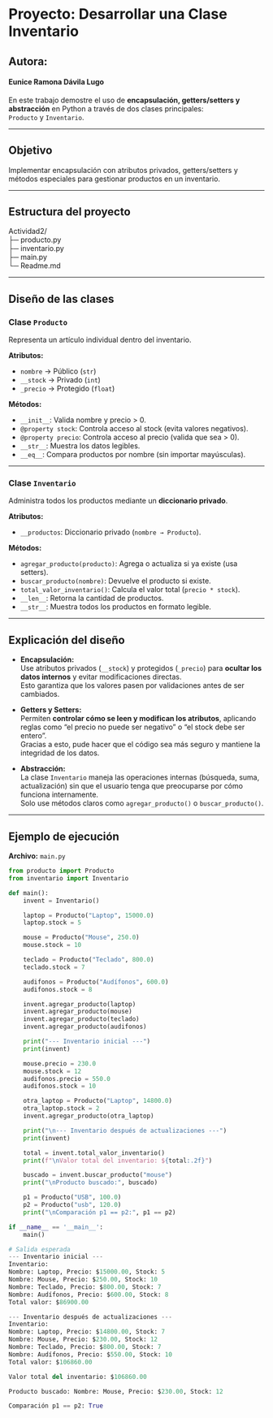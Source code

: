 # Proyecto: Desarrollar una Clase Inventario

## Autora:
#### Eunice Ramona Dávila Lugo

En este trabajo demostre el uso de **encapsulación, getters/setters y abstracción** en Python a través de dos clases principales:  
`Producto` y `Inventario`.

---

##  Objetivo
Implementar encapsulación con atributos privados, getters/setters y métodos especiales para gestionar productos en un inventario.

---

##  Estructura del proyecto
Actividad2/  
├─ producto.py  
├─ inventario.py  
├─ main.py  
└─ Readme.md  

---

##  Diseño de las clases

### Clase `Producto`
Representa un artículo individual dentro del inventario.

**Atributos:**
- `nombre` → Público (`str`)  
- `__stock` → Privado (`int`)  
- `_precio` → Protegido (`float`)

**Métodos:**
- `__init__`: Valida nombre y precio > 0.  
- `@property stock`: Controla acceso al stock (evita valores negativos).  
- `@property precio`: Controla acceso al precio (valida que sea > 0).  
- `__str__`: Muestra los datos legibles.  
- `__eq__`: Compara productos por nombre (sin importar mayúsculas).

---

### Clase `Inventario`
Administra todos los productos mediante un **diccionario privado**.

**Atributos:**
- `__productos`: Diccionario privado (`nombre → Producto`).

**Métodos:**
- `agregar_producto(producto)`: Agrega o actualiza si ya existe (usa setters).  
- `buscar_producto(nombre)`: Devuelve el producto si existe.  
- `total_valor_inventario()`: Calcula el valor total (`precio * stock`).  
- `__len__`: Retorna la cantidad de productos.  
- `__str__`: Muestra todos los productos en formato legible.

---

##  Explicación del diseño

- **Encapsulación:**  
  Use atributos privados (`__stock`) y protegidos (`_precio`) para **ocultar los datos internos** y evitar modificaciones directas.  
  Esto garantiza que los valores pasen por validaciones antes de ser cambiados.

- **Getters y Setters:**  
  Permiten **controlar cómo se leen y modifican los atributos**, aplicando reglas como “el precio no puede ser negativo” o “el stock debe ser entero”.  
  Gracias a esto, pude hacer que el código sea más seguro y mantiene la integridad de los datos.

- **Abstracción:**  
  La clase `Inventario` maneja las operaciones internas (búsqueda, suma, actualización) sin que el usuario tenga que preocuparse por cómo funciona internamente.  
  Solo use métodos claros como `agregar_producto()` o `buscar_producto()`.

---

##  Ejemplo de ejecución

**Archivo:** `main.py`

```python
from producto import Producto
from inventario import Inventario

def main():
    invent = Inventario()

    laptop = Producto("Laptop", 15000.0)
    laptop.stock = 5

    mouse = Producto("Mouse", 250.0)
    mouse.stock = 10

    teclado = Producto("Teclado", 800.0)
    teclado.stock = 7

    audifonos = Producto("Audífonos", 600.0)
    audifonos.stock = 8

    invent.agregar_producto(laptop)
    invent.agregar_producto(mouse)
    invent.agregar_producto(teclado)
    invent.agregar_producto(audifonos)

    print("--- Inventario inicial ---")
    print(invent)

    mouse.precio = 230.0
    mouse.stock = 12
    audifonos.precio = 550.0
    audifonos.stock = 10

    otra_laptop = Producto("Laptop", 14800.0)
    otra_laptop.stock = 2
    invent.agregar_producto(otra_laptop)

    print("\n--- Inventario después de actualizaciones ---")
    print(invent)

    total = invent.total_valor_inventario()
    print(f"\nValor total del inventario: ${total:.2f}")

    buscado = invent.buscar_producto("mouse")
    print("\nProducto buscado:", buscado)

    p1 = Producto("USB", 100.0)
    p2 = Producto("usb", 120.0)
    print("\nComparación p1 == p2:", p1 == p2)

if __name__ == '__main__':
    main()

# Salida esperada
--- Inventario inicial ---
Inventario:
Nombre: Laptop, Precio: $15000.00, Stock: 5
Nombre: Mouse, Precio: $250.00, Stock: 10
Nombre: Teclado, Precio: $800.00, Stock: 7
Nombre: Audífonos, Precio: $600.00, Stock: 8
Total valor: $86900.00

--- Inventario después de actualizaciones ---
Inventario:
Nombre: Laptop, Precio: $14800.00, Stock: 7
Nombre: Mouse, Precio: $230.00, Stock: 12
Nombre: Teclado, Precio: $800.00, Stock: 7
Nombre: Audífonos, Precio: $550.00, Stock: 10
Total valor: $106860.00

Valor total del inventario: $106860.00

Producto buscado: Nombre: Mouse, Precio: $230.00, Stock: 12

Comparación p1 == p2: True